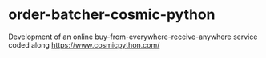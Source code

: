 # order-batcher-cosmic-python
Development of an online buy-from-everywhere-receive-anywhere service coded along https://www.cosmicpython.com/

